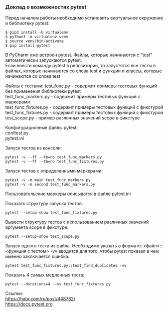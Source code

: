 ### Доклад о возможностях pytest  
Перед началом работы необходимо установить виртуальное окружение и библиотеку pytest:  
```
$ pip3 install -U virtualenv  
$ python3 -m virtualenv venv  
$ source venv/bin/activate  
$ pip install pytest
```
В PyCharm уже встроен pytest. Файлы, которые начинаются с "test" автоматически запускаются pytest.  
Если ввести команду pytest в репозитории, то запустятся все тесты в файлах, которые начинаются со слова test и функции и классы, которые начинаются со слова test
  
Файлы с тестами:
test_func.py - содержит примеры тестовых функций без применения библиотеки pytest  
test_func_markers.py - содержит примеры тестовых функций c маркерами  
test_func_fixtures.py - содержит примеры тестовых функций c фикстурой  
test_func_fixtures.py - содержит примеры тестовых функций c фикстурой  
test_scope.py - пример различных значений scope в фикстуре

Конфигурационные файлы pytest:  
conftest.py  
pytest.ini  
  
Запуск тестов из консоли:
```pytest -v --ff --tb=no test_func.py  
pytest -v --ff --tb=no test_func_markers.py  
pytest -v --ff --tb=no test_func_fixtures.py
```
  
Запуск тестов с определенными маркерами:
```pytest -v -m show test_func_markers.py
pytest -v -m main test_func_markers.py
pytest -v -m second test_func_markers.py
```
Пользовательские маркеры описыватся в файле pytest.ini

Показать структуру запуска тестов:  
```
pytest --setup-show test_func_fixtures.py
```

Вывести структуру тестов с использованием различных значений аргумента scope в фикстуре:
```
pytest --setup-show test_scope.py
```

Запуск одного теста из файла. Необходимо указать в формате: <файл>::<функция с тестом>
-vv вводится для того, чтобы pytest показал в чем именно заключается ошибка: 
```
pytest test_func_fixtures.py::test_find_duplicates -vv
```
  
Показать 4 самых медленных теста:  
```
pytest --durations=4 --vv test_func_fixtures.py
```

Ссылки:  
https://habr.com/ru/post/448782/  
https://docs.pytest.org  
